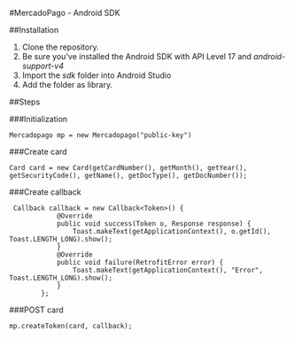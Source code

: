 #MercadoPago - Android SDK

##Installation

1. Clone the repository.
2. Be sure you've installed the Android SDK with API Level 17 and _android-support-v4_
3. Import the _sdk_ folder into Android Studio
4. Add the folder as library.

##Steps

###Initialization

```  
Mercadopago mp = new Mercadopago("public-key") 
```

###Create card

```  
Card card = new Card(getCardNumber(), getMonth(), getYear(), getSecurityCode(), getName(), getDocType(), getDocNumber());
```

###Create callback

```
 Callback callback = new Callback<Token>() {
            @Override
            public void success(Token o, Response response) {
                Toast.makeText(getApplicationContext(), o.getId(), Toast.LENGTH_LONG).show();
            }
            @Override
            public void failure(RetrofitError error) {
                Toast.makeText(getApplicationContext(), "Error", Toast.LENGTH_LONG).show();
            }
        };
```

###POST card

```
mp.createToken(card, callback);
```
